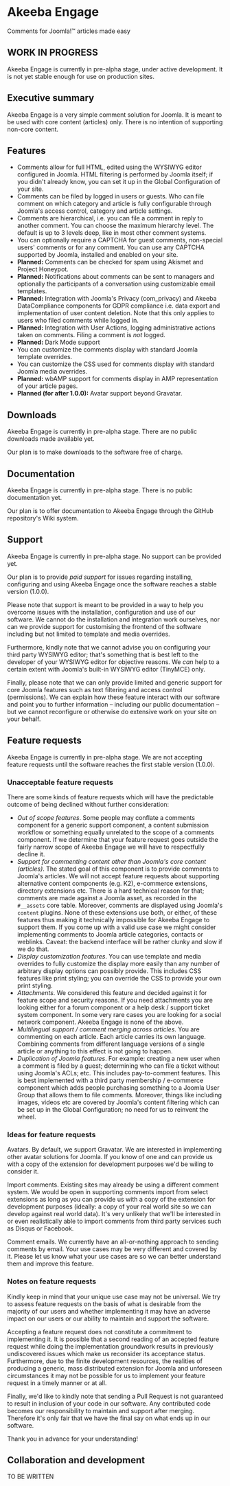 # Akeeba Engage

Comments for Joomla!™ articles made easy

## WORK IN PROGRESS

Akeeba Engage is currently in pre-alpha stage, under active development. It is not yet stable enough for use on production sites.

## Executive summary

Akeeba Engage is a very simple comment solution for Joomla. It is meant to be used with core content (articles) only. There is no intention of supporting non-core content.

## Features

* Comments allow for full HTML, edited using the WYSIWYG editor configured in Joomla. HTML filtering is performed by Joomla itself; if you didn't already know, you can set it up in the Global Configuration of your site.
* Comments can be filed by logged in users or guests. Who can file comment on which category and article is fully configurable through Joomla's access control, category and article settings. 
* Comments are hierarchical, i.e. you can file a comment in reply to another comment. You can choose the maximum hierarchy level. The default is up to 3 levels deep, like in most other comment systems.
* You can optionally require a CAPTCHA for guest comments, non-special users' comments or for any comment. You can use any CAPTCHA supported by Joomla, installed and enabled on your site.
* **Planned:** Comments can be checked for spam using Akismet and Project Honeypot.
* **Planned:** Notifications about comments can be sent to managers and optionally the participants of a conversation using customizable email templates.
* **Planned:** Integration with Joomla's Privacy (com_privacy) and Akeeba DataCompliance components for GDPR compliance i.e. data export and implementation of user content deletion. Note that this only applies to users who filed comments while logged in.
* **Planned:** Integration with User Actions, logging administrative actions taken on comments. Filing a comment is _not_ logged.
* **Planned:** Dark Mode support
* You can customize the comments display with standard Joomla template overrides.
* You can customize the CSS used for comments display with standard Joomla media overrides.
* **Planned:** wbAMP support for comments display in AMP representation of your article pages.
* **Planned (for after 1.0.0):** Avatar support beyond Gravatar.

## Downloads

Akeeba Engage is currently in pre-alpha stage. There are no public downloads made available yet.

Our plan is to make downloads to the software free of charge.

## Documentation

Akeeba Engage is currently in pre-alpha stage. There is no public documentation yet.

Our plan is to offer documentation to Akeeba Engage through the GitHub repository's Wiki system. 

## Support

Akeeba Engage is currently in pre-alpha stage. No support can be provided yet.

Our plan is to provide _paid support_ for issues regarding installing, configuring and using Akeeba Engage once the software reaches a stable version (1.0.0).

Please note that support is meant to be provided in a way to help you overcome issues with the installation, configuration and use of our software. We cannot do the installation and integration work ourselves, nor can we provide support for customising the frontend of the software including but not limited to template and media overrides. 

Furthermore, kindly note that we cannot advise you on configuring your third party WYSIWYG editor; that's something that is best left to the developer of your WYSIWYG editor for objective reasons. We _can_ help to a certain extent with Joomla's built-in WYSIWYG editor (TinyMCE) only.

Finally, please note that we can only provide limited and generic support for core Joomla features such as text filtering and access control (permissions). We can explain how these feature interact with our software and point you to further information – including our public documentation – but we cannot reconfigure or otherwise do extensive work on your site on your behalf.

## Feature requests

Akeeba Engage is currently in pre-alpha stage. We are not accepting feature requests until the software reaches the first stable version (1.0.0).

### Unacceptable feature requests

There are some kinds of feature requests which will have the predictable outcome of being declined without further consideration:

* _Out of scope features_. Some people may conflate a comments component for a generic support component, a content submission workflow or something equally unrelated to the scope of a comments component. If we determine that your feature request goes outside the fairly narrow scope of Akeeba Engage we will have to respectfully decline it. 
* _Support for commenting content other than Joomla's core content (articles)_. The stated goal of this component is to provide comments to Joomla's articles. We will not accept feature requests about supporting alternative content components (e.g. K2), e-commerce extensions, directory extensions etc. There is a hard technical reason for that; comments are made against a Joomla asset, as recorded in the `#__assets` core table. Moreover, comments are displayed using Joomla's `content` plugins. None of these extensions use both, or either, of these features thus making it technically impossible for Akeeba Engage to support them. If you come up with a valid use case we might consider implementing comments to Joomla article categories, contacts or weblinks. Caveat: the backend interface will be rather clunky and slow if we do that.
* _Display customization features_. You can use template and media overrides to fully customize the display more easily than any number of arbitrary display options can possibly provide. This includes CSS features like print styling; you can override the CSS to provide your own print styling.
* _Attachments_. We considered this feature and decided against it for feature scope and security reasons. If you need attachments you are looking either for a forum component or a help desk / support ticket system component. In some very rare cases you are looking for a social network component. Akeeba Engage is none of the above.
* _Multilingual support / comment merging across articles_. You are commenting on each article. Each article carries its own language. Combining comments from different language versions of a single article or anything to this effect is not going to happen.
* _Duplication of Joomla features_. For example: creating a new user when a comment is filed by a guest; determining who can file a ticket without using Joomla's ACLs; etc. This includes pay-to-comment features. This is best implemented with a third party membership / e-commerce component which adds people purchasing something to a Joomla User Group that allows them to file comments. Moreover, things like including images, videos etc are covered by Joomla's content filtering which can be set up in the Global Configuration; no need for us to reinvent the wheel.

### Ideas for feature requests

Avatars. By default, we support Gravatar. We are interested in implementing other avatar solutions for Joomla. If you know of one and can provide us with a copy of the extension for development purposes we'd be wiling to consider it.

Import comments. Existing sites may already be using a different comment system. We would be open in supporting comments import from select extensions as long as you can provide us with a copy of the extension for development purposes (ideally: a copy of your real world site so we can develop against real world data). It's very unlikely that we'll be interested in or even realistically able to import comments from third party services such as Disqus or Facebook.

Comment emails. We currently have an all-or-nothing approach to sending comments by email. Your use cases may be very different and covered by it. Please let us know what your use cases are so we can better understand them and improve this feature.

### Notes on feature requests

Kindly keep in mind that your unique use case may not be universal. We try to assess feature requests on the basis of what is desirable from the majority of our users and whether implementing it may have an adverse impact on our users or our ability to maintain and support the software.

Accepting a feature request does not constitute a commitment to implementing it. It is possible that a second reading of an accepted feature request while doing the implementation groundwork results in previously undiscovered issues which make us reconsider its acceptance status. Furthermore, due to the finite development resources, the realities of producing a generic, mass distributed extension for Joomla and unforeseen circumstances it may not be possible for us to implement your feature request in a timely manner or at all. 

Finally, we'd like to kindly note that sending a Pull Request is not guaranteed to result in inclusion of your code in our software. Any contributed code becomes our responsibility to maintain and support after merging. Therefore it's only fair that we have the final say on what ends up in our software.

Thank you in advance for your understanding!  

## Collaboration and development

TO BE WRITTEN